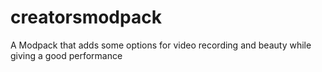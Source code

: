 # creatorsmodpack
A Modpack that adds some options for video recording and beauty while giving a good performance
